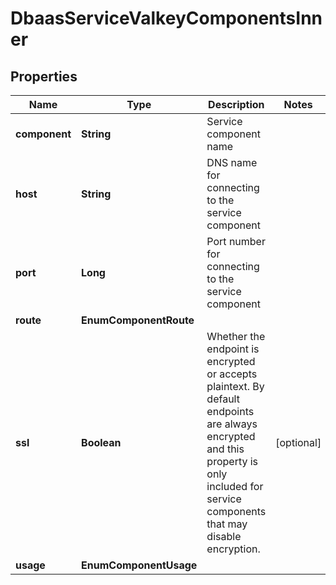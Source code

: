 

# DbaasServiceValkeyComponentsInner


## Properties

| Name | Type | Description | Notes |
|------------ | ------------- | ------------- | -------------|
|**component** | **String** | Service component name |  |
|**host** | **String** | DNS name for connecting to the service component |  |
|**port** | **Long** | Port number for connecting to the service component |  |
|**route** | **EnumComponentRoute** |  |  |
|**ssl** | **Boolean** | Whether the endpoint is encrypted or accepts plaintext.              By default endpoints are always encrypted and              this property is only included for service components that may disable encryption. |  [optional] |
|**usage** | **EnumComponentUsage** |  |  |



